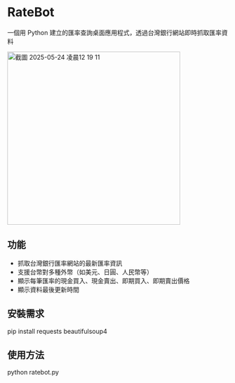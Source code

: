 # RateBot
一個用 Python 建立的匯率查詢桌面應用程式，透過台灣銀行網站即時抓取匯率資料

<img width="394" alt="截圖 2025-05-24 凌晨12 19 11" src="https://github.com/user-attachments/assets/29a3bb7e-cb02-4994-bde0-e1c4a40fafba" />

## 功能
- 抓取台灣銀行匯率網站的最新匯率資訊
- 支援台幣對多種外幣（如美元、日圓、人民幣等）
- 顯示每筆匯率的現金買入、現金賣出、即期買入、即期賣出價格
- 顯示資料最後更新時間

## 安裝需求
pip install requests beautifulsoup4

## 使用方法
python ratebot.py
